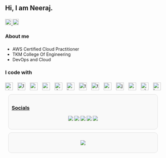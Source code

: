 
<h2 align="left">Hi, I am Neeraj.</h2>

###

<div align="left">
  <a href="neerajmanivarnan@gmail.com" target="_blank">
    <img src="https://img.shields.io/static/v1?message=Gmail&logo=gmail&label=&color=7a7676&logoColor=white&labelColor=&style=for-the-badge" height="20" alt="gmail logo"  />
  </a>
  <img src="https://img.shields.io/static/v1?message=LinkedIn&logo=linkedin&label=&color=0077B5&logoColor=white&labelColor=&style=for-the-badge" height="20" alt="linkedin logo"  />
</div>

###

<h3 align="left">About me</h3>

###


- AWS Certified Cloud Practitioner
- TKM College Of Engineering
- DevOps and Cloud

###

<h3 align="left">I code with</h3>

###

<div align="left">
  <img src="https://img.shields.io/badge/Vim-019733?logo=vim&logoColor=white&style=for-the-badge" height="25" alt="vim logo"  />
  <img width="7" />
  <img src="https://img.shields.io/badge/Linux-FCC624?logo=linux&logoColor=black&style=for-the-badge" height="25" alt="linux logo"  />
  <img width="7" />
  <img src="https://img.shields.io/badge/Neovim-57A143?logo=neovim&logoColor=black&style=for-the-badge" height="25" alt="neovim logo"  />
  <img width="7" />
  <img src="https://img.shields.io/badge/Spring-6DB33F?logo=spring&logoColor=black&style=for-the-badge" height="25" alt="spring logo"  />
  <img width="7" />
  <img src="https://img.shields.io/badge/Docker-2496ED?logo=docker&logoColor=white&style=for-the-badge" height="25" alt="docker logo"  />
  <img width="7" />
  <img src="https://img.shields.io/badge/Kubernetes-326CE5?logo=kubernetes&logoColor=white&style=for-the-badge" height="25" alt="kubernetes logo"  />
  <img width="7" />
  <img src="https://img.shields.io/badge/TypeScript-3178C6?logo=typescript&logoColor=white&style=for-the-badge" height="25" alt="typescript logo"  />
  <img width="7" />
  <img src="https://img.shields.io/badge/Terraform-7B42BC?logo=terraform&logoColor=white&style=for-the-badge" height="25" alt="terraform logo"  />
  <img width="7" />
  <img src="https://img.shields.io/badge/Google Cloud-4285F4?logo=googlecloud&logoColor=white&style=for-the-badge" height="25" alt="googlecloud logo"  />
  <img width="7" />
  <img src="https://img.shields.io/badge/Jenkins-D24939?logo=jenkins&logoColor=white&style=for-the-badge" height="25" alt="jenkins logo"  />
  <img width="7" />
  <img src="https://img.shields.io/badge/Ansible-EE0000?logo=ansible&logoColor=white&style=for-the-badge" height="25" alt="ansible logo"  />
  <img width="7" />
  <img src="https://img.shields.io/badge/Git-F05032?logo=git&logoColor=white&style=for-the-badge" height="25" alt="git logo"  />
  <img width="7" />
  <img src="https://img.shields.io/badge/GNU Bash-4EAA25?logo=gnubash&logoColor=white&style=for-the-badge" height="25" alt="bash logo"  />
</div>



<!-- 🌐 Socials: -->
<div style="border: 1px solid #ddd; border-radius: 10px; padding: 10px; margin: 10px; background-color: #f9f9f9;">
  <h3 align="left"><u>Socials</u></h3>
  <p align="center">
    <a href="https://instagram.com/neergasm"><img src="https://img.shields.io/badge/Instagram-%23E4405F.svg?logo=Instagram&logoColor=white&style=for-the-badge"/></a>
    <a href="https://linkedin.com/in/neeraj-manivarnan-91033126a"><img src="https://img.shields.io/badge/LinkedIn-%230077B5.svg?logo=linkedin&logoColor=white&style=for-the-badge"/></a>
    <a href="https://medium.com/@neerajmanivarnan666"><img src="https://img.shields.io/badge/Medium-12100E?logo=medium&logoColor=white&style=for-the-badge"/></a>
    <a href="https://stackoverflow.com/users/neerajmanivarnan"><img src="https://img.shields.io/badge/-Stackoverflow-FE7A16?logo=stack-overflow&logoColor=white&style=for-the-badge"/></a>
    <a href="https://x.com/neergasm"><img src="https://img.shields.io/badge/X-black.svg?logo=X&logoColor=white&style=for-the-badge"/></a>
  </p>
</div>

<!-- Visitor Count -->
<div style="border: 1px solid #ddd; border-radius: 10px; padding: 10px; margin: 10px; background-color: #f9f9f9;">
  <p align="center">
    <a href="https://visitcount.itsvg.in">
      <img src="https://visitcount.itsvg.in/api?id=neerajmanivarnan&icon=0&color=0?style=for-the-badge">
    </a>
  </p>
</div>


